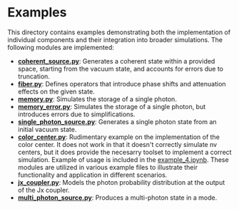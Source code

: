 # Examples #

This directory contains examples demonstrating both the implementation of individual components and their integration into broader simulations. The following modules are implemented:

- **[coherent_source.py](./coherent_source.py)**: Generates a coherent state within a provided space, starting from the vacuum state, and accounts for errors due to truncation.
- **[fiber.py](./fiber.py)**: Defines operators that introduce phase shifts and attenuation effects on the given state.
- **[memory.py](./memory.py)**: Simulates the storage of a single photon.
- **[memory_error.py](./memory_error.py)**: Simulates the storage of a single photon, but introduces errors due to simplifications.
- **[single_photon_source.py](./single_photon_source.py)**: Generates a single photon state from an initial vacuum state.
- **[color_center.py](./color_center.py)**: Rudimentary example on the implementation of the color center. It does not work in that it doesn't correctly simulate nv centers, but it does provide the necesarry toolset to implement a correct simulation. Example of usage is included in the [example_4.ipynb](./example_4.ipynb).
These modules are utilized in various example files to illustrate their functionality and application in different scenarios.
- **[jx_coupler.py](./jx_coupler.py)**: Models the photon probability distribution at the output of the Jx coupler.
- **[multi_photon_source.py](./multi_photon_source.py)**: Produces a multi-photon state in a mode.
